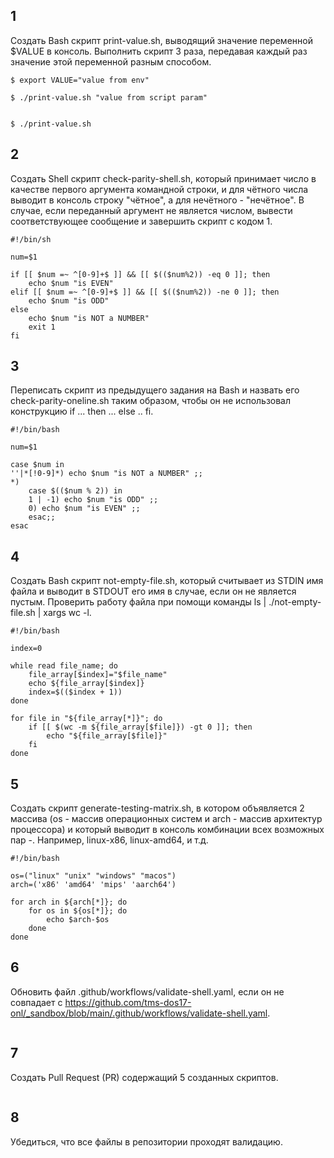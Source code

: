 ## 1

Создать Bash скрипт print-value.sh, выводящий значение переменной $VALUE в консоль. Выполнить скрипт 3 раза, передавая каждый раз значение этой переменной разным способом.

```
$ export VALUE="value from env"

$ ./print-value.sh "value from script param"


$ ./print-value.sh
```


## 2

Создать Shell скрипт check-parity-shell.sh, который принимает число в качестве первого аргумента командной строки, и для чётного числа выводит в консоль строку "чётное", а для нечётного - "нечётное". В случае, если переданный аргумент не является числом, вывести соответствующее сообщение и завершить скрипт с кодом 1.

```
#!/bin/sh

num=$1

if [[ $num =~ ^[0-9]+$ ]] && [[ $(($num%2)) -eq 0 ]]; then
	echo $num "is EVEN"
elif [[ $num =~ ^[0-9]+$ ]] && [[ $(($num%2)) -ne 0 ]]; then
	echo $num "is ODD"
else
	echo $num "is NOT a NUMBER"
	exit 1
fi
```


## 3

Переписать скрипт из предыдущего задания на Bash и назвать его check-parity-oneline.sh таким образом, чтобы он не использовал конструкцию if ... then ... else .. fi.

```
#!/bin/bash

num=$1

case $num in
''|*[!0-9]*) echo $num "is NOT a NUMBER" ;;
*)
	case $(($num % 2)) in
	1 | -1) echo $num "is ODD" ;;
	0) echo $num "is EVEN" ;;
	esac;;
esac
```


## 4

Создать Bash скрипт not-empty-file.sh, который считывает из STDIN имя файла и выводит в STDOUT его имя в случае, если он не является пустым. Проверить работу файла при помощи команды ls | ./not-empty-file.sh | xargs wc -l.

```
#!/bin/bash

index=0

while read file_name; do
	file_array[$index]="$file_name"
	echo ${file_array[$index]}
	index=$(($index + 1))
done

for file in "${file_array[*]}"; do
	if [[ $(wc -m ${file_array[$file]}) -gt 0 ]]; then
		echo "${file_array[$file]}"
	fi
done
```


## 5

Создать скрипт generate-testing-matrix.sh, в котором объявляется 2 массива (os - массив операционных систем и arch - массив архитектур процессора) и который выводит в консоль комбинации всех возможных пар <OS>-<ARCH>. Например, linux-x86, linux-amd64, и т.д.

```
#!/bin/bash

os=("linux" "unix" "windows" "macos")
arch=('x86' 'amd64' 'mips' 'aarch64')

for arch in ${arch[*]}; do
	for os in ${os[*]}; do
		echo $arch-$os
	done
done

```


## 6

Обновить файл .github/workflows/validate-shell.yaml, если он не совпадает с https://github.com/tms-dos17-onl/_sandbox/blob/main/.github/workflows/validate-shell.yaml.

```
```


## 7

Создать Pull Request (PR) содержащий 5 созданных скриптов.

```
```


## 8

Убедиться, что все файлы в репозитории проходят валидацию.

```
```